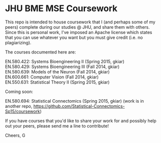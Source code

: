 # JHU BME MSE Coursework

This repo is intended to house coursework that I (and perhaps some of my peers) complete during our studies @ JHU, and share them with others. Since this is personal work, I've imposed an Apache license which states that you can use whatever you want but you must give credit (i.e. no plagiarizing).

The courses documented here are: <br/>

EN.580.422: Systems Bioengineering II (Spring 2015, gkiar)<br/>
EN.580.429: Systems Bioengineering III (Fall 2014, gkiar)<br/>
EN.580.639: Models of the Neuron (Fall 2014, gkiar)<br/>
EN.600.661: Computer Vision (Fall 2014, gkiar)<br/>
EN.550.631: Statistical Theory II (Spring 2015, gkiar)<br/>

Coming soon: <br/>

EN.580.694: Statistical Connectomics (Spring 2015, gkiar) (work is in another repo, https://github.com/Statistical-Connectomics-Sp15/coursework)

If you have courses that you'd like to share your work for and possibly help out your peers, please send me a line to contribute!

Cheers,
G
